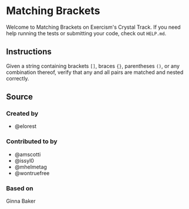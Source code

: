 # Matching Brackets

Welcome to Matching Brackets on Exercism's Crystal Track.
If you need help running the tests or submitting your code, check out `HELP.md`.

## Instructions

Given a string containing brackets `[]`, braces `{}`, parentheses `()`, or any combination thereof, verify that any and all pairs are matched and nested correctly.

## Source

### Created by

- @elorest

### Contributed to by

- @amscotti
- @issyl0
- @mhelmetag
- @wontruefree

### Based on

Ginna Baker
